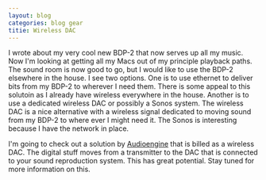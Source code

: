```yaml
---
layout: blog
categories: blog gear
titie: Wireless DAC
---
```


I wrote about my very cool new BDP-2 that now serves up all my music.
Now I'm looking at getting all my Macs out of my principle playback
paths.  The sound room is now good to go, but I would like to use the
BDP-2 elsewhere in the house.  I see two options.  One is to use
ethernet to deliver bits from my BDP-2 to wherever I need them.  There
is some appeal to this solutoin as I already have wireless everywhere
in the house.  Another is to use a dedicated wireless DAC or possibly
a Sonos system.  The wireless DAC is a nice alternative with a
wireless signal dedicated to moving sound from my BDP-2 to where ever
I might need it.  The Sonos is interesting because I have the network
in place.

I'm going to check out a solution by
[Audioengine](http://audioengineusa.com) that is billed as a wireless
DAC.  The digital stuff moves from a transmitter to the DAC that is
connected to your sound reproduction system.  This has great
potential.  Stay tuned for more information on this.
